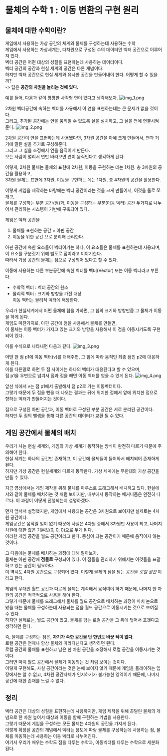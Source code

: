<h1>물체의 수학 1 : 이동 변환의 구현 원리 </h1> 

<h2> 물체에 대한 수학이란? </h2>

게임에서 사용하는 가상 공간의 체계와 물체를 구성하는데 사용하는 수학   
게임에서 사용하는 가상세계는, 다차원으로 구성된 수의 데이터인 벡터 공간으로 이루어져 있다.   
벡터 공간은 어떤 대상의 성질을 표현하는데 사용하는 데이터이다.   
벡터 공간의 공간과 현실 세계의 공간은 다른 개념이다.   
하지만 벡터 공간으로 현실 세계와 유사한 공간을 만들어내야 한다. 어떻게 할 수 있을까?   
-> 답은 __공간의 차원을 놀리는 것에 있다.__

예를 들어, 다음과 같이 평평한 사각형 연이 있다고 생각해보자.
![img_1.png](img_1.png)

2차원 벡터공간에 속하는 벡터를 사용해서 이 연을 표현하는데는 큰 문제가 없을 것이다.   
그리고, 추가된 공간에는 연을 움직일 수 있도록 실을 설치하고, 그 실을 연에 연결시켜준다.
![img_2.png](img_2.png)

2차원 공간이 연을 표현하는데 사용됐다면, 3차원 공간을 아예 크게 만들어서, 연과 거기에 딸린 실을 추가로 구성해준다.   
그리고 그 실을 조정해서 연을 움직이게 만든다.   
보는 사람이 멀리서 연만 바라보면 연이 움직인다고 생각하게 된다.

이렇게, 2차원 물체는 물체의 표현에 2차원, 이동을 구현하는 데는 1차원. 총 3차원의 공간을 활용하고,   
3차원 물체는 표현에 3차원, 이동을 구현하는 데는 1차원, 총 4차원의 공간을 활용한다.

이렇게 게임을 제작하는 바탕에는 벡터 공간이라는 것을 크게 만들어서, 이것을 둘로 쪼개고,   
물체를 구성하는 부분 공간(점)과, 이동을 구성하는 부분(이동 벡터) 공간 두가지로 나누어서 관리하는 시스템이 기반에 구축되어 있다.   

게임은 벡터 공간을
1. 물체를 표현하는 공간 = 아핀 공간
2. 이동을 위한 공간
으로 분리해 관리한다.

아핀 공간에 속한 요소들이 벡터이기는 하나, 이 요소들은 물체를 표현하는데 사용되며,    
이 요소를 구분짓기 위해 별도로 점이라고 이야기한다.   
따라서 가상 공간의 물체는 점으로 구성되어 있다고 할 수 있다.

이동에 사용하는 다른 부분공간에 속한 벡터를 벡터(Vector) 또는 이동 벡터라고 부른다.   
* 수학적 벡터 : 벡터 공간의 원소   
* 물리적 벡터 : 크기와 방향을 가진 대상   
이동 벡터는 물리적 벡터에 해당한다.

우리가 현실세계에서 어떤 물체에 힘을 가하면, 그 힘의 크기와 방향만큼 그 물체가 이동을 하게 된다.   
게임도 마찬가지로, 아핀 공간에 점을 사용해서 물체를 만들면,   
이 물체는 이동 벡터가 가지고 있는 크기와 방향을 사용해서 이 점을 이동시키도록 구현되어 있다.

이를 수식으로 나타내면 다음과 같다.
![img_3.png](img_3.png)

어떤 한 점 p1에 이동 벡터(v)를 더해주면, 그 힘에 따라 움직인 최종 점인 p2에 대응하게 된다.   
이를 다른말로 하면 두 점 사이에는 하나의 벡터가 대응된다고 할 수 있으며,   
점 p1을 우변으로 넘겨서 점과 점을 빼면 이동 벡터를 얻을 수 있게 된다.
![img_4.png](img_4.png)

앞선 식에서 v는 점 p1에서 출발해서 점 p2로 가는 이동벡터이다.   
그렇기 때문에 두 점을 뺐을 때 나오는 결과는 뒤에 위치한 점에서 앞에 위치한 점으로 향하는 벡터가 만들어지는 것이다.

점으로 구성된 아핀 공간과, 이동 벡터로 구성된 부분 공간은 서로 분리된 공간이다.   
하지만 두 점의 뺄셈을 통해 다른 공간의 데이터가 교환 될 수 있다.

<h2> 게임 공간에서 물체의 배치 </h2>

우리가 사는 현실 세계와, 게임의 가상 세계가 동작하는 방식이 완전히 다르기 때문에 주의해야 한다.   
현실 세계는 하나의 공간만 존재하고, 이 공간에 물체들이 들어와서 배치되어 존재하게 된다.   
하지만 가상 공간은 현실세계와 다르게 동작한다. 가상 세계에는 무한대의 가상 공간을 만들 수 있다.

지금 영상에서는 게임 제작을 위해 물체를 마우스로 드래그해서 배치하고 있다. 현실에서와 같이 물체를 배치하는 것 처럼 보이지만, 내부에서 동작하는 메커니즘은 완전히 다르다.
이 과정이 어떻게 진행되는지 설명하겠다.

먼저 앞서서 설명했지만, 게임에서 사용되는 공간은 3차원으로 보이지만 실제로는 4차원 공간이다.   
게임공간은 움직일 일이 없기 때문에 사실은 4차원 중에서 3차원만 사용이 되고, 나머지 차원에 대한 값은 기본값(0, 0, 0)으로 두게 된다.   
이러한 게임 공간을 월드 공간이라고 한다. 중심이 되는 공간이기 때문에 움직이지 않는 것이다.

그 다음에는 물체를 배치하는 과정에 대해 알아보자.   
물체는 아핀 공간에 **점들로** 구성되어 있다. 
이 점들을 관리하기 위해서는 이것들을 표괄하고 있는 공간이 필요하다.   
이 역시도 4차원 공간으로 구성되어 있다. 
이렇게 물체의 점을 담는 공간을 *로컬 공간* 이라고 한다.   

게임의 무대인 월드 공간과 다르게 물체는 계속해서 움직여야 하기 때문에, 
나머지 한 차원의 공간은 적극적으로 사용을 해야 한다.   
그렇기 때문에 물체를 드래그해서 물체를 월드 공간으로 배치하는 과정이 
마치 눈으로 봤을 때는 물체를 구성하는데 사용되는 점을 월드 공간으로 이동시키는 것으로 보여질 수 있다.   
하지만 실제로는, 월드 공간이 있고, 물체를 담는 로컬 공간을 그 위에 덮어서 포갠다고 생각하면 된다.   

즉, 물체를 구성하는 점은, **자기가 속한 공간을 단 한번도 바꾼 적이 없다.**   
로컬 공간은 언제나 항상 물체와 따라다닌다고 생각하면 된다.   
로컬 공간의 물체를 표현하고 남은 한 차원 공간을 조정해서 로컬 공간을 이동시키는 것이다.   
그러면 마치 월드 공간에서 물체가 이동되는 것 처럼 보이는 것이다.   
이렇게 구현해도, 사실 공간이라는 것은 눈에 보이지 않기 때문에 게임을 플레이하는 입장에서는 알 수 없고,
4차원 공간자체가 인지하기가 불가능한 영역이기 때문에, 나머지 공간에 대한 존재를 느낄 수 없다.

<h2> 정리 </h2>

벡터 공간은 대상의 성질을 표현하는데 사용하지만, 게임 제작을 위해 끈달린 물체의 개념으로
한 차원 높여서 대상과 이동을 함께 구현하는 기법을 사용한다.   
그렇기 때문에 게임을 구성하는 모든 물체는 4차원의 공간을 가지게 된다.   
이렇게 확장된 공간의 개념에서 벡터는 용도에 따랑 물체를 구성하는데 사용하는 점,
물체를 이동하는데 사용하는 이동 벡터로 나누어진다.   
여기서 우리가 배우는 수학도 점을 다루는 수학과, 이동벡터를 다루는 수학으로 세분화된다.